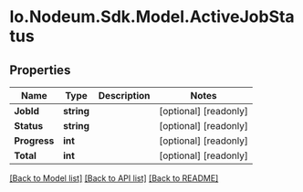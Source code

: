 # Io.Nodeum.Sdk.Model.ActiveJobStatus
## Properties

Name | Type | Description | Notes
------------ | ------------- | ------------- | -------------
**JobId** | **string** |  | [optional] [readonly] 
**Status** | **string** |  | [optional] [readonly] 
**Progress** | **int** |  | [optional] [readonly] 
**Total** | **int** |  | [optional] [readonly] 

[[Back to Model list]](../README.md#documentation-for-models) [[Back to API list]](../README.md#documentation-for-api-endpoints) [[Back to README]](../README.md)

